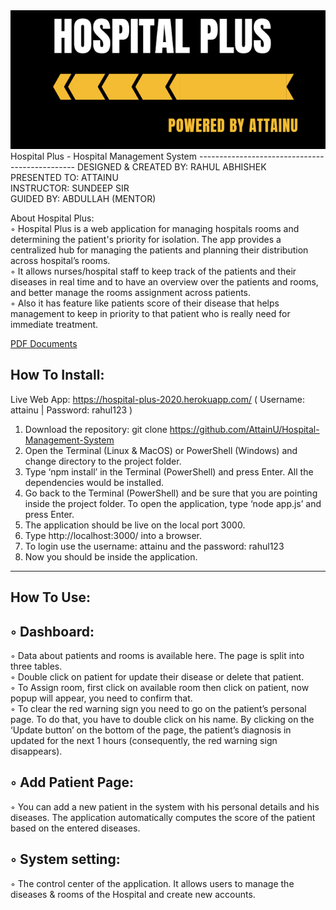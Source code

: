 <img src="public/images/logo.png">
Hospital Plus - Hospital Management System
-----------------------------------------------
DESIGNED & CREATED BY: RAHUL ABHISHEK<br>
PRESENTED TO: ATTAINU<br>
INSTRUCTOR: SUNDEEP SIR<br>
GUIDED BY: ABDULLAH (MENTOR)<br>

About Hospital Plus:<br>
◦ Hospital Plus is a web application for managing hospitals rooms and determining the patient's priority for
isolation. The app provides a centralized hub for managing the patients and planning their distribution
across hospital’s rooms.<br>
◦ It allows nurses/hospital staff to keep track of the patients and their diseases in real time and to have an
overview over the patients and rooms, and better manage the rooms assignment across patients.<br>
◦ Also it has feature like patients score of their disease that helps management to keep in priority to that
patient who is really need for immediate treatment.<br>

<a href="Hospital-Plus-AttainU/Hospital-Plus_Hospital-Management-System.pdf">PDF Documents</a>

How To Install:
----------------------------------------------------------------------------------------------------------------
Live Web App: <a href="https://hospital-plus-2020.herokuapp.com/" target="_blank">https://hospital-plus-2020.herokuapp.com/</a> ( Username: attainu | Password: rahul123 )

1. Download the repository: git clone https://github.com/AttainU/Hospital-Management-System
2. Open the Terminal (Linux & MacOS) or PowerShell (Windows) and change directory to the project folder.
3. Type ‘npm install’ in the Terminal (PowerShell) and press Enter. All the dependencies would be installed.
4. Go back to the Terminal (PowerShell) and be sure that you are pointing inside the project folder. To open the application, type ‘node app.js’ and press Enter.
5. The application should be live on the local port 3000.
6. Type http://localhost:3000/ into a browser.
7. To login use the username: attainu and the password: rahul123
8. Now you should be inside the application.
------------------------------------------------------------------------------------------------------------------

How To Use:
------------------------------------------------------------------------------------------------------------------
◦ Dashboard:
-----------------------------------------------
◦ Data about patients and rooms is available here. The page is split into three tables.<br>
◦ Double click on patient for update their disease or delete that patient.<br>
◦ To Assign room, first click on available room then click on patient, now popup will appear, you need to confirm that.<br>
◦ To clear the red warning sign you need to go on the patient’s personal page. To do that, you have to double click on his name. By clicking on the ‘Update button’ on the bottom of the page, the patient’s diagnosis in updated for the next 1 hours (consequently, the red warning sign disappears).<br>


◦ Add Patient Page:
-----------------------------------------------
◦ You can add a new patient in the system with his personal details and his diseases. The application
automatically computes the score of the patient based on the entered diseases.

◦ System setting:
-----------------------------------------------
◦ The control center of the application. It allows users to manage the diseases & rooms of the Hospital and
create new accounts.